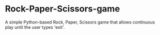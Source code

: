 # Rock-Paper-Scissors-game
A simple Python-based Rock, Paper, Scissors game that allows continuous play until the user types 'exit'.
